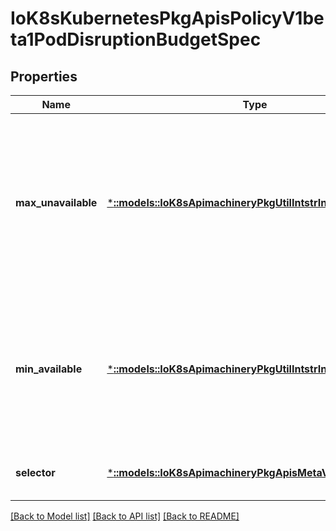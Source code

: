 # IoK8sKubernetesPkgApisPolicyV1beta1PodDisruptionBudgetSpec

## Properties
Name | Type | Description | Notes
------------ | ------------- | ------------- | -------------
**max_unavailable** | [***::models::IoK8sApimachineryPkgUtilIntstrIntOrString**](io.k8s.apimachinery.pkg.util.intstr.IntOrString.md) | An eviction is allowed if at most \&quot;maxUnavailable\&quot; pods selected by \&quot;selector\&quot; are unavailable after the eviction, i.e. even in absence of the evicted pod. For example, one can prevent all voluntary evictions by specifying 0. This is a mutually exclusive setting with \&quot;minAvailable\&quot;. | [optional] [default to null]
**min_available** | [***::models::IoK8sApimachineryPkgUtilIntstrIntOrString**](io.k8s.apimachinery.pkg.util.intstr.IntOrString.md) | An eviction is allowed if at least \&quot;minAvailable\&quot; pods selected by \&quot;selector\&quot; will still be available after the eviction, i.e. even in the absence of the evicted pod.  So for example you can prevent all voluntary evictions by specifying \&quot;100%\&quot;. | [optional] [default to null]
**selector** | [***::models::IoK8sApimachineryPkgApisMetaV1LabelSelector**](io.k8s.apimachinery.pkg.apis.meta.v1.LabelSelector.md) | Label query over pods whose evictions are managed by the disruption budget. | [optional] [default to null]

[[Back to Model list]](../README.md#documentation-for-models) [[Back to API list]](../README.md#documentation-for-api-endpoints) [[Back to README]](../README.md)



